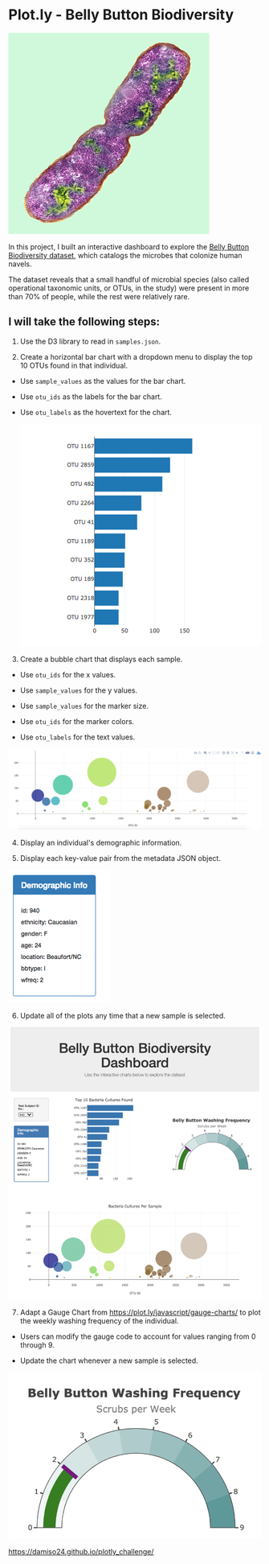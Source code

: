 # Plot.ly - Belly Button Biodiversity

![Bacteria by filterforge.com](Images/bacteria.jpg)

In this project, I built an interactive dashboard to explore the [Belly Button Biodiversity dataset](http://robdunnlab.com/projects/belly-button-biodiversity/), which catalogs the microbes that colonize human navels.

The dataset reveals that a small handful of microbial species (also called operational taxonomic units, or OTUs, in the study) were present in more than 70% of people, while the rest were relatively rare.

## I will take the following steps:

1. Use the D3 library to read in `samples.json`.

2. Create a horizontal bar chart with a dropdown menu to display the top 10 OTUs found in that individual.

* Use `sample_values` as the values for the bar chart.

* Use `otu_ids` as the labels for the bar chart.

* Use `otu_labels` as the hovertext for the chart.

  ![bar Chart](Images/hw01.png)

3. Create a bubble chart that displays each sample.

* Use `otu_ids` for the x values.

* Use `sample_values` for the y values.

* Use `sample_values` for the marker size.

* Use `otu_ids` for the marker colors.

* Use `otu_labels` for the text values.

![Bubble Chart](Images/bubble_chart.png)

4. Display an individual's demographic information.

5. Display each key-value pair from the metadata JSON object.

![hw](Images/hw03.png)

6. Update all of the plots any time that a new sample is selected.



![hw](Images/hw02.png)


7. Adapt a Gauge Chart from <https://plot.ly/javascript/gauge-charts/> to plot the weekly washing frequency of the individual.

* Users can modify the gauge code to account for values ranging from 0 through 9.

* Update the chart whenever a new sample is selected.

![Weekly Washing Frequency Gauge](Images/gauge.png)


https://damiso24.github.io/plotly_challenge/
